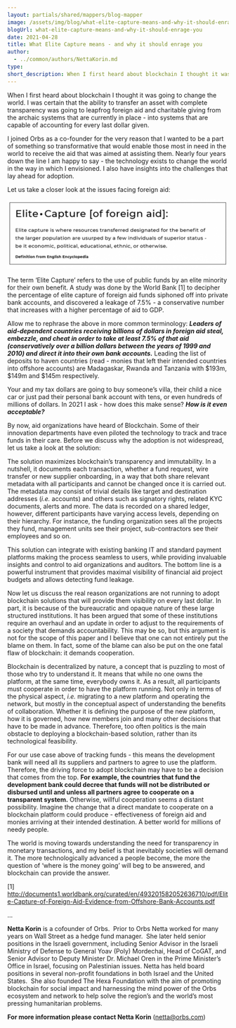 ```yaml
---
layout: partials/shared/mappers/blog-mapper
image: /assets/img/blog/what-elite-capture-means-and-why-it-should-enrage-you/bg.png
blogUrl: what-elite-capture-means-and-why-it-should-enrage-you
date: 2021-04-28
title: What Elite Capture means - and why it should enrage you
author:
  - ../common/authors/NettaKorin.md
type:
short_description: When I first heard about blockchain I thought it was going to change the world. I was certain that the ability to transfer an asset with complete transparency was going to leapfrog foreign aid and charitable giving from the archaic systems that are currently in place - into systems that are capable of accounting for every last dollar given.
---
```


When I first heard about blockchain I thought it was going to change the world. I was certain that the ability to transfer an asset with complete transparency was going to leapfrog foreign aid and charitable giving from the archaic systems that are currently in place - into systems that are capable of accounting for every last dollar given.

I joined Orbs as a co-founder for the very reason that I wanted to be a part of something so transformative that would enable those most in need in the world to receive the aid that was aimed at assisting them. Nearly four years down the line I am happy to say - the technology exists to change the world in the way in which I envisioned. I also have insights into the challenges that lay ahead for adoption.

Let us take a closer look at the issues facing foreign aid:

![](/assets/img/blog/what-elite-capture-means-and-why-it-should-enrage-you/Screen-Shot-2021-04-28-at-9.45.03-1030x324.png)

The term ‘Elite Capture’ refers to the use of public funds by an elite minority for their own benefit. A study was done by the World Bank \[1\] to decipher the percentage of elite capture of foreign aid funds siphoned off into private bank accounts, and discovered a leakage of 7.5% - a conservative number that increases with a higher percentage of aid to GDP.

Allow me to rephrase the above in more common terminology: **_Leaders of aid-dependent countries receiving billions of dollars in foreign aid steal, embezzle, and cheat in order to take at least 7.5% of that aid (conservatively over a billion dollars between the years of 1999 and 2010) and direct it into their own bank accounts._** Leading the list of deposits to haven countries (read - monies that left their intended countries into offshore accounts) are Madagaskar, Rwanda and Tanzania with $193m, $149m and $145m respectively.

Your and my tax dollars are going to buy someone’s villa, their child a nice car or just pad their personal bank account with tens, or even hundreds of millions of dollars. In 2021 I ask - how does this make sense? **_How is it even acceptable?_**

By now, aid organizations have heard of Blockchain. Some of their innovation departments have even piloted the technology to track and trace funds in their care. Before we discuss why the adoption is not widespread, let us take a look at the solution:

The solution maximizes blockchain’s transparency and immutability. In a nutshell, it documents each transaction, whether a fund request, wire transfer or new supplier onboarding, in a way that both share relevant metadata with all participants and cannot be changed once it is carried out. The metadata may consist of trivial details like target and destination addresses (_i.e._ accounts) and others such as signatory rights, related KYC documents, alerts and more. The data is recorded on a shared ledger, however, different participants have varying access levels, depending on their hierarchy. For instance, the funding organization sees all the projects they fund, management units see their project, sub-contractors see their employees and so on.

This solution can integrate with existing banking IT and standard payment platforms making the process seamless to users, while providing invaluable insights and control to aid organizations and auditors. The bottom line is a powerful instrument that provides maximal visibility of financial aid project budgets and allows detecting fund leakage.

Now let us discuss the real reason organizations are not running to adopt blockchain solutions that will provide them visibility on every last dollar. In part, it is because of the bureaucratic and opaque nature of these large structured institutions. It has been argued that some of these institutions require an overhaul and an update in order to adjust to the requirements of a society that demands accountability. This may be so, but this argument is not for the scope of this paper and I believe that one can not entirely put the blame on them. In fact, some of the blame can also be put on the one fatal flaw of blockchain: it demands cooperation.

Blockchain is decentralized by nature, a concept that is puzzling to most of those who try to understand it. It means that while no one owns the platform, at the same time, everybody owns it. As a result, all participants must cooperate in order to have the platform running. Not only in terms of the physical aspect, _i.e._ migrating to a new platform and operating the network, but mostly in the conceptual aspect of understanding the benefits of collaboration. Whether it is defining the purpose of the new platform, how it is governed, how new members join and many other decisions that have to be made in advance. Therefore, too often politics is the main obstacle to deploying a blockchain-based solution, rather than its technological feasibility.

For our use case above of tracking funds - this means the development bank will need all its suppliers and partners to agree to use the platform. Therefore, the driving force to adopt blockchain may have to be a decision that comes from the top. **For example, the countries that fund the development bank could decree that funds will not be distributed or disbursed until and unless all partners agree to cooperate on a transparent system.** Otherwise, willful cooperation seems a distant possibility. Imagine the change that a direct mandate to cooperate on a blockchain platform could produce - effectiveness of foreign aid and monies arriving at their intended destination. A better world for millions of needy people.

The world is moving towards understanding the need for transparency in monetary transactions, and my belief is that inevitably societies will demand it. The more technologically advanced a people become, the more the question of ‘where is the money going’ will beg to be answered, and blockchain can provide the answer.

\[1\] http://documents1.worldbank.org/curated/en/493201582052636710/pdf/Elite-Capture-of-Foreign-Aid-Evidence-from-Offshore-Bank-Accounts.pdf

...

**Netta Korin** is a cofounder of Orbs.  Prior to Orbs Netta worked for many years on Wall Street as a hedge fund manager.  She later held senior positions in the Israeli government, including Senior Advisor in the Israeli Ministry of Defense to General Yoav (Poly) Mordechai, Head of CoGAT, and Senior Advisor to Deputy Minister Dr. Michael Oren in the Prime Minister’s Office in Israel, focusing on Palestinian issues. Netta has held board positions in several non-profit foundations in both Israel and the United States.  She also founded The Hexa Foundation with the aim of promoting blockchain for social impact and harnessing the mind power of the Orbs ecosystem and network to help solve the region’s and the world’s most pressing humanitarian problems.

**For more information please contact Netta Korin** (netta@orbs.com)
